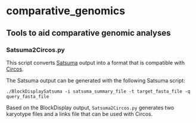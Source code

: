 # comparative_genomics
## Tools to aid comparative genomic analyses

### Satsuma2Circos.py
This script converts [Satsuma](https://satsuma.sourceforge.net/) output into a format that is compatible with [Circos](http://circos.ca/). 

The Satsuma output can be generated with the following Satsuma script:

`./BlockDisplaySatsuma -i satsuma_summary_file -t target_fasta_file -q query_fasta_file`

Based on the BlockDisplay output, `Satsuma2Circos.py` generates two karyotype files and a links file that can be used with Circos. 
